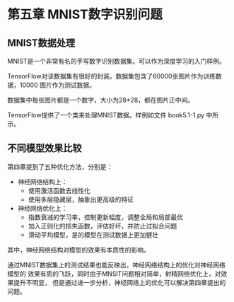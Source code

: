 # 第五章 MNIST数字识别问题

## MNIST数据处理

MNIST是一个非常有名的手写数字识别数据集。可以作为深度学习的入门样例。

TensorFlow对该数据集有很好的封装。数据集包含了60000张图片作为训练数据，10000
图片作为测试数据。

数据集中每张图片都是一个数字，大小为28*28，都在图片正中间。

TensorFlow提供了一个类来处理MNIST数据。样例如文件 book5.1-1.py 中所示。

## 不同模型效果比较

第四章提到了五种优化方法，分别是：

- 神经网络结构上：
    - 使用激活函数去线性化
    - 使用多层隐藏层，抽象出更高级的特征
- 神经网络优化上：
    - 指数衰减的学习率，控制更新幅度，调整全局和局部最优
    - 加入正则化的损失函数，评估好坏，并防止过拟合问题
    - 滑动平均模型，是的模型在测试数据上更加健壮

其中，神经网络结构对模型的效果有本质性的影响。

通过MNIST数据集上的测试结果也能反映出，神经网络结构上的优化对神经网络模型的
效果有质的飞跃，同时由于MNSIT问题相对简单，射精网络优化上，对效果提升不明显，
但是通过进一步分析，神经网络上的优化可以解决第四章提出的问题。